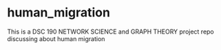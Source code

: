# human_migration
This is a DSC 190 NETWORK SCIENCE and GRAPH THEORY project repo discussing about human migration
